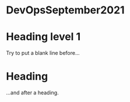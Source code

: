 # DevOpsSeptember2021

<h1>Heading level 1</h1>
Try to put a blank line before...

# Heading

...and after a heading.
